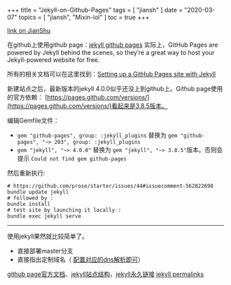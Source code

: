 +++
title = "Jekyll-on-Github-Pages"
tags = [
    "jiansh"
]
date = "2020-03-07"
topics = [
    "jiansh",
    "Mixin-lol"
]
toc = true
+++



[link on JianShu](https://www.jianshu.com/p/6c771fc29b7b)

在github上使用github page：[jekyll github pages](https://jekyllrb.com/docs/github-pages/) 实际上，GitHub Pages are powered by Jekyll behind the scenes, so they’re a great way to host your Jekyll-powered website for free.

所有的相关文档可以在这里找到：[Setting up a GitHub Pages site with Jekyll](https://help.github.com/en/github/working-with-github-pages/setting-up-a-github-pages-site-with-jekyll)

新建站点之后，最新版本的jekyll 4.0.0似乎还没上到github上。Github page使用的官方依赖：  [https://pages.github.com/versions/](https://pages.github.com/versions/)看起来是3.8.5版本。

编辑Gemfile文件：
- `gem "github-pages", group: :jekyll_plugins` 替换为 `gem "github-pages", "~> 203", group: :jekyll_plugins`
- `gem "jekyll", "~> 4.0.0"` 替换为 `gem "jekyll", "~> 3.8.5"`版本。否则会提示 `Could not find gem github-pages` 

然后重新执行:
```
# https://github.com/prose/starter/issues/44#issuecomment-562822698
bundle update jekyll
# followed by :
bundle install
# test site by launching it locally :
bundle exec jekyll serve
```

--- 

使用jekyll果然就比较简单了。
- 直接部署master分支
- 直接指出定制域名（ [配置对应的dns解析即可](https://help.github.com/en/github/working-with-github-pages/managing-a-custom-domain-for-your-github-pages-site)）


[github page官方文档](https://help.github.com/en/github/working-with-github-pages/creating-a-github-pages-site-with-jekyll)、[jekyll站点结构](https://jekyllrb.com/docs/structure/)，[jekyll永久链接](http://jekyllcn.com/docs/permalinks/) [jekyll permalinks](https://jekyllrb.com/docs/permalinks/)


